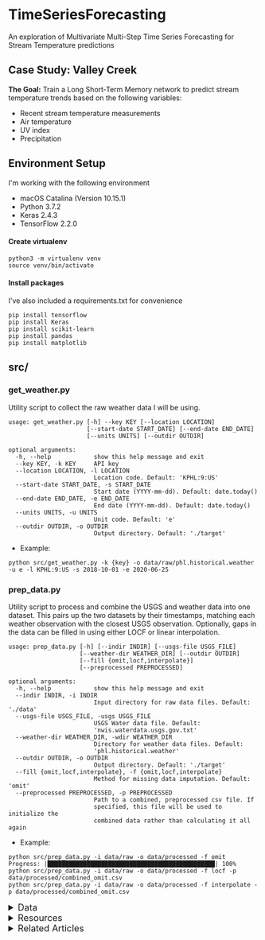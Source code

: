 # TimeSeriesForecasting

An exploration of Multivariate Multi-Step Time Series Forecasting for Stream Temperature predictions

## Case Study: Valley Creek

**The Goal:** Train a Long Short-Term Memory network to predict stream temperature trends based on the following variables:

- Recent stream temperature measurements
- Air temperature
- UV index
- Precipitation

## Environment Setup

I'm working with the following environment

- macOS Catalina (Version 10.15.1)
- Python 3.7.2
- Keras 2.4.3
- TensorFlow 2.2.0

#### Create virtualenv

```
python3 -m virtualenv venv
source venv/bin/activate
```

#### Install packages

I've also included a requirements.txt for convenience

```
pip install tensorflow
pip install Keras
pip install scikit-learn
pip install pandas
pip install matplotlib
```

## src/

### get_weather.py

Utility script to collect the raw weather data I will be using.

```
usage: get_weather.py [-h] --key KEY [--location LOCATION]
                      [--start-date START_DATE] [--end-date END_DATE]
                      [--units UNITS] [--outdir OUTDIR]

optional arguments:
  -h, --help            show this help message and exit
  --key KEY, -k KEY     API key
  --location LOCATION, -l LOCATION
                        Location code. Default: 'KPHL:9:US'
  --start-date START_DATE, -s START_DATE
                        Start date (YYYY-mm-dd). Default: date.today()
  --end-date END_DATE, -e END_DATE
                        End date (YYYY-mm-dd). Default: date.today()
  --units UNITS, -u UNITS
                        Unit code. Default: 'e'
  --outdir OUTDIR, -o OUTDIR
                        Output directory. Default: './target'
```

- Example:

```
python src/get_weather.py -k {key} -o data/raw/phl.historical.weather -u e -l KPHL:9:US -s 2018-10-01 -e 2020-06-25
```

### prep_data.py

Utility script to process and combine the USGS and weather data into one dataset. This pairs
up the two datasets by their timestamps, matching each weather observation with the closest USGS
observation. Optionally, gaps in the data can be filled in using either LOCF or linear interpolation.

```
usage: prep_data.py [-h] [--indir INDIR] [--usgs-file USGS_FILE]
                    [--weather-dir WEATHER_DIR] [--outdir OUTDIR]
                    [--fill {omit,locf,interpolate}]
                    [--preprocessed PREPROCESSED]

optional arguments:
  -h, --help            show this help message and exit
  --indir INDIR, -i INDIR
                        Input directory for raw data files. Default: './data'
  --usgs-file USGS_FILE, -usgs USGS_FILE
                        USGS Water data file. Default:
                        'nwis.waterdata.usgs.gov.txt'
  --weather-dir WEATHER_DIR, -wdir WEATHER_DIR
                        Directory for weather data files. Default:
                        'phl.historical.weather'
  --outdir OUTDIR, -o OUTDIR
                        Output directory. Default: './target'
  --fill {omit,locf,interpolate}, -f {omit,locf,interpolate}
                        Method for missing data imputation. Default: 'omit'
  --preprocessed PREPROCESSED, -p PREPROCESSED
                        Path to a combined, preprocessed csv file. If
                        specified, this file will be used to initialize the
                        combined data rather than calculating it all again
```

- Example:

```
python src/prep_data.py -i data/raw -o data/processed -f omit
Progress: |███████████████████████████████████████████████| 100%
python src/prep_data.py -i data/raw -o data/processed -f locf -p data/processed/combined_omit.csv
python src/prep_data.py -i data/raw -o data/processed -f interpolate -p data/processed/combined_omit.csv
```

<details>
  <summary style='font-size: 18px'>Data</summary>

The dataset I'm using comes from a combination of USGS Water Data provided through the National Water Information System, as well as historical weather data collected from Wunderground.

- USGS Water Data from Valley Creek @ Pennsylvania Turnpike Bridge near Valley Forge, PA
  - Sub-hourly (15 minutes) records dating from 10/01/2018 - 06/25/2020
  - Data includes the following data points, with particular interest in temperature and precipitation
    - Datetime
    - Gage height
    - Discharge
    - Turbidity
    - Precipitation
    - Specific conductance
    - Temperature
  - See [data/raw/nwis.waterdata.usgs.gov.txt](data/raw/nwis.waterdata.usgs.gov.txt) for the raw dataset
- Weather Data from Philadelphia International Airport Station
  - Hourly records dating from 10/01/2018 - 06/25/2020
  - Data includes the following data points, with particular interest in air temperature and UV index
    - Timestamp (Unix time)
    - Temperature
    - UV index
    - Pressure
    - Dew point
    - Heat index
    - Precipitation
    - Wind speed
    - Wind direction
  - See [data/raw/phl.historical.weather](data/raw/phl.historical.weather) for the raw dataset

Additional notes:

- While the USGS Water Data readings fall nicely in 15-minute increments on the hour (at :00, :15, :30, and :45 minutes), the weather data does not. Actually, it doesn't even fall in even increments, as it seems to vary between 15, 30, and 60 minute intervals between successive observations, and the observations never fall on the hour. The data needed some extra preparation to align the two datasets up by their timestamps. I chose to do this as follows:
  - Each weather observation gets paired with the nearest USGS observation
    - Since the USGS observations are consistently 15 minutes apart, each weather observation will be adjusted by no more than 7.5 minutes in either direction
    - Since there are no consecutive weather observations less than 15 minutes apart, it will not be possible for multiple weather observations to be paired to the same USGS observation
  - After pairing up the weather and USGS observations, there will be gaps in the weather data that need to be filled in (see [data/processed/combined_omit.csv](data/processed/combined_omit.csv)). I chose to implement two different methods of data imputation, in case one yields better results:
    - Last Observation Carried Forward (LOCF) (see [data/processed/combined_locf.csv](data/processed/combined_locf.csv))
    - Linear interpolation (see [data/processed/combined_interpolate.csv](data/processed/combined_interpolate.csv))
- It's also worth pointing out that the historical weather data was recorded at Philadelphia International Airport, which is roughly 20 miles southeast of where the Valley Creek Water Station is located. I'm making the (potentially incorrect) assumption that this distance is negligible and that the weather observed at PHL would be the same as the weather observed in Valley Forge.
</details>

<details>
  <summary style='font-size: 18px'>Resources</summary>

- USGS Water Data
  - [National Water Information System](https://waterdata.usgs.gov/nwis)
  - [Web services](https://waterservices.usgs.gov/)
  - [Valley Creek - Station data](https://waterdata.usgs.gov/pa/nwis/uv?cb_00010=on&cb_00045=on&cb_00060=on&cb_00065=on&cb_00095=on&cb_63680=on&format=gif_default&site_no=01473169&period=&begin_date=2020-06-18&end_date=2020-06-25)
- Weather Data
  - [NOAA - Land Based Station Data](https://www.ncdc.noaa.gov/data-access/land-based-station-data)
    - Might be able to search for datasets [here](https://www.ncei.noaa.gov/access/search/data-search/global-hourly?pageSize=100)
  - [Wunderground](https://www.wunderground.com/history/daily/us/pa/philadelphia/KPHL)
  - [meteostat](https://dev.meteostat.net/)
    - Free access to historical climate data with non-commercial purposes
    ```
    curl --header "x-api-key: {key}" "https://api.meteostat.net/v2/stations/hourly?station=72408&start=2018-10-01&end=2018-10-01"
    ```
  - [weather.gov API](https://www.weather.gov/documentation/services-web-api)
  </details>

<details>
  <summary style='font-size: 18px'>Related Articles</summary>

- [A Quick Example of Time-Series Prediction Using Long Short-Term Memory (LSTM) Networks](https://medium.com/swlh/a-quick-example-of-time-series-forecasting-using-long-short-term-memory-lstm-networks-ddc10dc1467d)
- [Time Series Forecasting - ARIMA, LSTM, Prophet with Python](https://medium.com/@cdabakoglu/time-series-forecasting-arima-lstm-prophet-with-python-e73a750a9887)
- [Time Series Forecasting with the Long Short-Term Memory Network in Python](https://machinelearningmastery.com/time-series-forecasting-long-short-term-memory-network-python/)
- [Multi-step Time Series Forecasting with Long Short-Term Memory Networks in Python](https://machinelearningmastery.com/multi-step-time-series-forecasting-long-short-term-memory-networks-python)
- [Multivariate Time Series Forecasting with LSTMs in Keras](https://machinelearningmastery.com/multivariate-time-series-forecasting-lstms-keras/)
- [How to Develop Multivariate Multi-Step Time Series Forecasting Models for Air Pollution](https://machinelearningmastery.com/how-to-develop-machine-learning-models-for-multivariate-multi-step-air-pollution-time-series-forecasting/)
- [On the Suitability of Long Short-Term Memory Networks for Time Series Forecasting](https://machinelearningmastery.com/suitability-long-short-term-memory-networks-time-series-forecasting/)
- [How to Convert a Time Series to a Supervised Learning Problem in Python](https://machinelearningmastery.com/convert-time-series-supervised-learning-problem-python/)
- [Introduction to Missing Data Imputation](https://medium.com/@Cambridge_Spark/tutorial-introduction-to-missing-data-imputation-4912b51c34eb)
</details>
